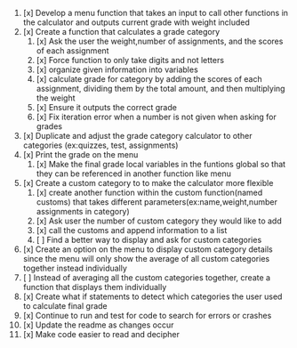  1. [x] Develop a menu function that takes an input to call other functions in the calculator and outputs current grade with weight included
 1. [x] Create a function that calculates a grade category
    1. [x] Ask the user the weight,number of assignments, and the scores of each assignment 
    1. [x] Force function to only take digits and not letters
    1. [x] organize given information into variables
    1. [x] calculate grade for category by adding the scores of each assignment, dividing them by the total amount, and then multiplying the weight
    1. [x] Ensure it outputs the correct grade
    1. [x] Fix iteration error when a number is not given when asking for grades
  1. [x] Duplicate and adjust the grade category calculator to other categories (ex:quizzes, test, assignments)
  1. [x] Print the grade on the menu
      1. [x] Make the final grade local variables in the funtions global so that they can be referenced in another function like menu
  1. [x] Create a custom category to to make the calculator more flexible
      1. [x] create another function within the custom function(named customs) that takes different parameters(ex:name,weight,number assignments in category)
      1. [x] Ask user the number of custom category they would like to add
      1. [x] call the customs and append information to a list
      1. [ ] Find a better way to display and ask for custom categories
  1. [x] Create an option on the menu to display custom category details since the menu will only show the average of all custom categories together instead individually
  1. [ ] Instead of averaging all the custom categories together, create a function that displays them individually
  1. [x] Create what if statements to detect which categories the user used to calculate final grade
  1. [x] Continue to run and test for code to search for errors or crashes
  1. [x] Update the readme as changes occur
  1. [x] Make code easier to read and decipher
   
  
